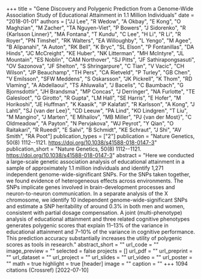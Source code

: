 +++
title = "Gene Discovery and Polygenic Prediction from a Genome-Wide Association Study of Educational Attainment in 1.1 Million Individuals"
date = "2018-01-01"
authors = ["JJ Lee", "R Wedow", "A Okbay", "E Kong", "O Maghzian", "M Zacher", "TA Nguyen-Viet", "P Bowers", "J Sidorenko", "R {Karlsson Linner}", "MA Fontana", "T Kundu", "C Lee", "H Li", "R Li", "R Royer", "PN Timshel", "RK Walters", "EA Willoughby", "L Yengo", "M Agee", "B Alipanahi", "A Auton", "RK Bell", "K Bryc", "SL Elson", "P Fontanillas", "DA Hinds", "JC McCreight", "KE Huber", "NK Litterman", "MH McIntyre", "JL Mountain", "ES Noblin", "CAM Northover", "SJ Pitts", "JF Sathirapongsasuti", "OV Sazonova", "JF Shelton", "S Shringarpure", "C Tian", "V Vacic", "CH Wilson", "JP Beauchamp", "TH Pers", "CA Rietveld", "P Turley", "GB Chen", "V Emilsson", "SFW Meddens", "S Oskarsson", "JK Pickrell", "K Thom", "RD Vlaming", "A Abdellaoui", "TS Ahluwalia", "J Bacelis", "C Baumbach", "G Bjornsdottir", "JH Brandsma", "MP Concas", "J Derringer", "NA Furlotte", "TE Galesloot", "G Girotto", "R Gupta", "LM Hall", "SE Harris", "E Hofer", "M Horikoshi", "JE Huffman", "K Kaasik", "IP Kalafati", "R Karlsson", "A Kong", "J Lahti", "SJ {van der Lee}", "CD Leeuw", "PA Lind", "KO Lindgren", "T Liu", "M Mangino", "J Marten", "E Mihailov", "MB Miller", "PJ {van der Most}", "C Oldmeadow", "A Payton", "N Pervjakova", "WJ Peyrot", "Y Qian", "O Raitakari", "R Rueedi", "E Salvi", "B Schmidt", "KE Schraut", "J Shi", "AV Smith", "RA Poot"]
publication_types = ["2"]
publication = "Nature Genetics, 50(8) 1112--1121. https://doi.org/10.1038/s41588-018-0147-3"
publication_short = "Nature Genetics, 50(8) 1112--1121. https://doi.org/10.1038/s41588-018-0147-3"
abstract = "Here we conducted a large-scale genetic association analysis of educational attainment in a sample of approximately 1.1 million individuals and identify 1,271 independent genome-wide-significant SNPs. For the SNPs taken together, we found evidence of heterogeneous effects across environments. The SNPs implicate genes involved in brain-development processes and neuron-to-neuron communication. In a separate analysis of the X chromosome, we identify 10 independent genome-wide-significant SNPs and estimate a SNP heritability of around 0.3% in both men and women, consistent with partial dosage compensation. A joint (multi-phenotype) analysis of educational attainment and three related cognitive phenotypes generates polygenic scores that explain 11–13% of the variance in educational attainment and 7–10% of the variance in cognitive performance. This prediction accuracy substantially increases the utility of polygenic scores as tools in research."
abstract_short = ""
url_code = ""
image_preview = ""
selected = false
projects = []
url_pdf = ""
url_preprint = ""
url_dataset = ""
url_project = ""
url_slides = ""
url_video = ""
url_poster = ""
math = true
highlight = true
[header]
image = ""
caption = ""
+++
1094 citations (Crossref) [2022-07-10]

